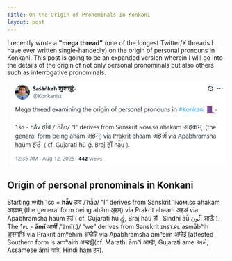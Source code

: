 ```yaml
---
Title: On the Origin of Pronominals in Konkani
layout: post
---
```


I recently wrote a **"mega thread"** (one of the longest Twitter/X threads I have ever written single-handedly) on the origin of personal pronouns in Konkani. This post is going to be an expanded version wherein I will go into the details of the origin of not only personal pronominals but also others such as interrogative pronominals.

<img src= "/assets/images/Screenshot 2025-08-12 143550.png">

## Origin of personal pronominals in Konkani

Starting with 1sɢ = **hā̃v** हांव /ˈɦä̃ʋ/ “I” derives from Sanskrit 1ɴᴏᴍ.sɢ ahakam अहकम् (the general form being ahám अ॒हम्) via Prakrit ahaaṁ अहअं via Apabhramsha haüṁ हउं  ( cf. Gujarati hũ હું, Braj hãũ हौं , Sindhi a̅ū̃ آئُون आऊँ ). The 1ᴘʟ - **āmĩ** आमीं /ˈämĩ(ː)/ “we” derives from Sanskrit  ɪɴsᴛ.ᴘʟ  asmā́bʰiḣ अ॒स्माभिः॑ via Prakrit amʰēhiṁ अम्हेहिं via Apabhramsha amʰeiṁ अम्हेइं [attested Southern form is amʰaiṁ अम्हइं](cf. Marathi āmʰi आम्ही, Gujarati ame અમે, Assamese āmi আমি, Hindi ham हम​).
